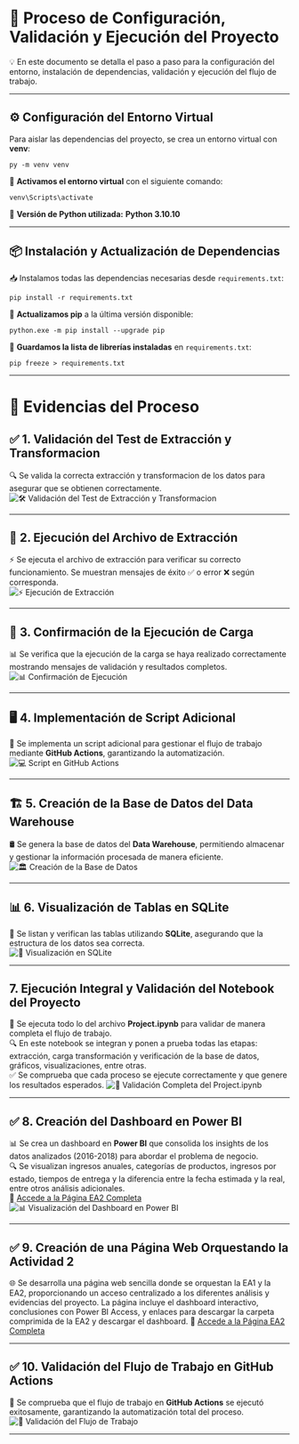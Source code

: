 
# 🚀 Proceso de Configuración, Validación y Ejecución del Proyecto  


💡 En este documento se detalla el paso a paso para la configuración del entorno, instalación de dependencias, validación y ejecución del flujo de trabajo.  

---

## ⚙️ Configuración del Entorno Virtual  

Para aislar las dependencias del proyecto, se crea un entorno virtual con **venv**:  

```console
py -m venv venv
```

🔹 **Activamos el entorno virtual** con el siguiente comando:  

```console
venv\Scripts\activate
```

📌 **Versión de Python utilizada:** **Python 3.10.10**  

---

## 📦 Instalación y Actualización de Dependencias  

📥 Instalamos todas las dependencias necesarias desde `requirements.txt`:  

```console
pip install -r requirements.txt
```

📢 **Actualizamos pip** a la última versión disponible:  

```console
python.exe -m pip install --upgrade pip
```

📜 **Guardamos la lista de librerías instaladas** en `requirements.txt`:  

```console
pip freeze > requirements.txt
```

---

# 📸 Evidencias del Proceso  

## ✅ 1. Validación del Test de Extracción y Transformacion
🔍 Se valida la correcta extracción y transformacion de los datos para asegurar que se obtienen correctamente.  
![🛠 Validación del Test de Extracción y Transformacion](images/evidencias_img/test_extract_y_load.png)  

---

## 📂 2. Ejecución del Archivo de Extracción  
⚡ Se ejecuta el archivo de extracción para verificar su correcto funcionamiento. Se muestran mensajes de éxito ✅ o error ❌ según corresponda.  
![⚡ Ejecución de Extracción](images/evidencias_img/extract.png)  

---

## 🔄 3. Confirmación de la Ejecución de Carga   
📊 Se verifica que la ejecución de la carga se haya realizado correctamente mostrando mensajes de validación y resultados completos.  
![📊 Confirmación de Ejecución](images/evidencias_img/load.png)  

---

## 🖥 4. Implementación de Script Adicional  
📜 Se implementa un script adicional para gestionar el flujo de trabajo mediante **GitHub Actions**, garantizando la automatización.  
![💻 Script en GitHub Actions](images/evidencias_img/script.png)  

---

## 🏗 5. Creación de la Base de Datos del Data Warehouse  
🛢 Se genera la base de datos del **Data Warehouse**, permitiendo almacenar y gestionar la información procesada de manera eficiente.  
![🏛 Creación de la Base de Datos](images/evidencias_img/olist_db.png)  

---

## 📊 6. Visualización de Tablas en SQLite  
🔎 Se listan y verifican las tablas utilizando **SQLite**, asegurando que la estructura de los datos sea correcta.  
![📂 Visualización en SQLite](images/evidencias_img/sqlite.png)  

---

## 7. Ejecución Integral y Validación del Notebook del Proyecto
📓 Se ejecuta todo lo del archivo **Project.ipynb** para validar de manera completa el flujo de trabajo.  
🔍 En este notebook se integran y ponen a prueba todas las etapas: extracción, carga transformación y verificación de la base de datos, gráficos, visualizaciones, entre otras.  
✅ Se comprueba que cada proceso se ejecute correctamente y que genere los resultados esperados.
![📂 Validación Completa del Project.ipynb](images/evidencias_img/project.png)

---

## ✅ 8. Creación del Dashboard en Power BI  
📊 Se crea un dashboard en **Power BI** que consolida los insights de los datos analizados (2016-2018) para abordar el problema de negocio.  
🔍 Se visualizan ingresos anuales, categorías de productos, ingresos por estado, tiempos de entrega y la diferencia entre la fecha estimada y la real, entre otros análisis adicionales.  
🔗 [Accede a la Página EA2 Completa]()  
![📊 Visualización del Dashboard en Power BI](images/evidencias_img/dashboard.png)

---

## ✅ 9. Creación de una Página Web Orquestando la Actividad 2
🌐 Se desarrolla una página web sencilla donde se orquestan la EA1 y la EA2, proporcionando un acceso centralizado a los diferentes análisis y evidencias del proyecto. La página incluye el dashboard interactivo, conclusiones con Power BI Access, y enlaces para descargar la carpeta comprimida de la EA2 y descargar el dashboard.
🔗 [Accede a la Página EA2 Completa]() 

---

## ✅ 10. Validación del Flujo de Trabajo en GitHub Actions  
🚀 Se comprueba que el flujo de trabajo en **GitHub Actions** se ejecutó exitosamente, garantizando la automatización total del proceso.  
![🚀 Validación del Flujo de Trabajo](images/evidencias_img/workflow.png)  

---